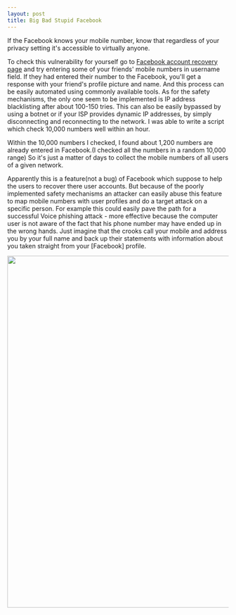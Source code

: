 ```yaml
---
layout: post
title: Big Bad Stupid Facebook
---
```


If the Facebook knows your mobile number, know that regardless of your privacy setting it's accessible to virtually anyone.

To check this vulnerability for yourself go to [Facebook account recovery page](https://www.facebook.com/login/identify) and try entering some of your friends' mobile numbers in username field. If they had entered their number to the Facebook, you'll get a response with your friend's profile picture and name. And this process can be easily automated using commonly available tools. As for the safety mechanisms, the only one seem to be implemented is IP address blacklisting after about 100-150 tries. This can also be easily bypassed by using a botnet or if your ISP provides dynamic IP addresses, by simply disconnecting and reconnecting to the network. I was able to write a script which check 10,000 numbers well within an hour.

Within the 10,000 numbers I checked, I found about 1,200 numbers are already entered in Facebook.(I checked all the numbers in a random 10,000 range) So it's just a matter of days to collect the mobile numbers of all users of a given network.

Apparently this is a feature(not a bug) of Facebook which suppose to help the users to recover there user accounts. But because of the poorly implemented safety mechanisms an attacker can easily abuse this feature to map mobile numbers with user profiles and do a target attack on a specific person. For example this could easily pave the path for a successful Voice phishing attack - more effective because the computer user is not aware of the fact that his phone number may have ended up in the wrong hands. Just imagine that the crooks call your mobile and address you by your full name and back up their statements with information about you taken straight from your [Facebook] profile.


<div align="center"><img src="{{ site.baseurl }}/assets/cat.png" style="width: 800px;"></div>

